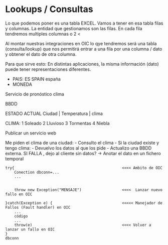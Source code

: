 # Lookups / Consultas

Lo que podemos poner es una tabla EXCEL.
Vamos a tener en esa tabla filas y columnas.
La entidad que gestionamos son las filas.
En cada fila tendremos multiples columnas o 2 <

Al montar nuestras integraciones en OIC lo qye tendremos será una tabla (consulta/lookup)
que nos permitirá entrar a una fila por una columna / dato y obtener el dato de otra columna.

Para que sirve esto:
En distintas aplicaciones, la misma información (dato) puede tener representaciones diferentes.
- PAIS:
    ES      SPAIN   españa
- MONEDA



Servicio de pronóstico clima

BBDD

ESTADO ACTUAL
Ciudad | Temperatura | clima

CLIMA:
1   Soleado
2   Lluvioso
3   Tormentas
4   Niebla


Publicar un servicio web


Me piden el clima de una ciudad:
    - Consulto el clima
    - Si la ciudad existe y tengo clima:
        - Devuelvo los datos al que los pide
        - Actualizo una BBDD externa. SI FALLA , dejo al cliente sin datos?
            -> Anotar el dato en un fichero temporal
            
            
    try{                                                <<<< Ambito de OIC
        Conection dbconn=...
        ...
        
        
        throw new Exception("MENSAJE")                  <<<<  Lanzar nuevo fallo en OIC
        
    }catch(Exception e) {                               <<<<< Manejador de Fallos (Fault handler) en OIC
        ...
        código
        ... 
        throw(e)                                        <<<< Volver a lanzar un fallo en OIC
    }
    dbconn
    